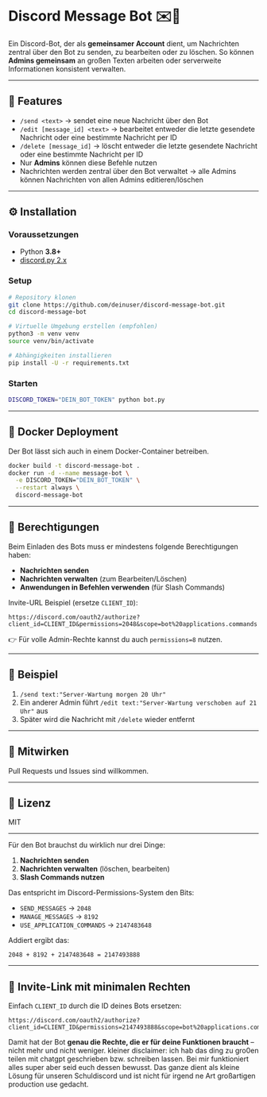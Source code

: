 # Discord Message Bot ✉️🤖

Ein Discord-Bot, der als **gemeinsamer Account** dient, um Nachrichten zentral über den Bot zu senden, zu bearbeiten oder zu löschen.
So können **Admins gemeinsam** an großen Texten arbeiten oder serverweite Informationen konsistent verwalten.

---

## 🚀 Features

* `/send <text>` → sendet eine neue Nachricht über den Bot
* `/edit [message_id] <text>` → bearbeitet entweder die letzte gesendete Nachricht oder eine bestimmte Nachricht per ID
* `/delete [message_id]` → löscht entweder die letzte gesendete Nachricht oder eine bestimmte Nachricht per ID
* Nur **Admins** können diese Befehle nutzen
* Nachrichten werden zentral über den Bot verwaltet → alle Admins können Nachrichten von allen Admins editieren/löschen

---

## ⚙️ Installation

### Voraussetzungen

* Python **3.8+**
* [discord.py 2.x](https://pypi.org/project/discord.py/)

### Setup

```bash
# Repository klonen
git clone https://github.com/deinuser/discord-message-bot.git
cd discord-message-bot

# Virtuelle Umgebung erstellen (empfohlen)
python3 -m venv venv
source venv/bin/activate

# Abhängigkeiten installieren
pip install -U -r requirements.txt
```

### Starten

```bash
DISCORD_TOKEN="DEIN_BOT_TOKEN" python bot.py
```

---

## 🐳 Docker Deployment

Der Bot lässt sich auch in einem Docker-Container betreiben.

```bash
docker build -t discord-message-bot .
docker run -d --name message-bot \
  -e DISCORD_TOKEN="DEIN_BOT_TOKEN" \
  --restart always \
  discord-message-bot
```

---

## 🔑 Berechtigungen

Beim Einladen des Bots muss er mindestens folgende Berechtigungen haben:

* **Nachrichten senden**
* **Nachrichten verwalten** (zum Bearbeiten/Löschen)
* **Anwendungen in Befehlen verwenden** (für Slash Commands)

Invite-URL Beispiel (ersetze `CLIENT_ID`):

```
https://discord.com/oauth2/authorize?client_id=CLIENT_ID&permissions=2048&scope=bot%20applications.commands
```

👉 Für volle Admin-Rechte kannst du auch `permissions=8` nutzen.

---

## 📜 Beispiel

1. `/send text:"Server-Wartung morgen 20 Uhr"`
2. Ein anderer Admin führt `/edit text:"Server-Wartung verschoben auf 21 Uhr"` aus
3. Später wird die Nachricht mit `/delete` wieder entfernt

---

## 🤝 Mitwirken

Pull Requests und Issues sind willkommen.

---

## 📄 Lizenz

MIT

---

Für den Bot brauchst du wirklich nur drei Dinge:

1. **Nachrichten senden**
2. **Nachrichten verwalten** (löschen, bearbeiten)
3. **Slash Commands nutzen**

Das entspricht im Discord-Permissions-System den Bits:

* `SEND_MESSAGES` → `2048`
* `MANAGE_MESSAGES` → `8192`
* `USE_APPLICATION_COMMANDS` → `2147483648`

Addiert ergibt das:

```
2048 + 8192 + 2147483648 = 2147493888
```

---

## 📌 Invite-Link mit minimalen Rechten

Einfach `CLIENT_ID` durch die ID deines Bots ersetzen:

```
https://discord.com/oauth2/authorize?client_id=CLIENT_ID&permissions=2147493888&scope=bot%20applications.commands
```

Damit hat der Bot **genau die Rechte, die er für deine Funktionen braucht** – nicht mehr und nicht weniger.
kleiner disclaimer: ich hab das ding zu gro0en teilen mit chatgpt geschrieben bzw. schreiben lassen. Bei mir funktioniert alles super aber seid euch dessen bewusst. 
Das ganze dient als kleine Lösung für unseren Schuldiscord und ist nicht für irgend ne Art großartigen production use gedacht.

